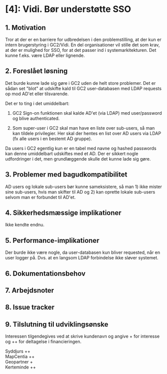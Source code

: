 # [4]: Vidi. Bør understøtte SSO

## 1. Motivation

Tror at der er en barriere for udbredelsen i den problemstilling, at der kun er intern brugerstyring i GC2/Vidi. En del organisationer vil stille det som krav, at der er mulighed for SSO, for at det passer ind i systemarkitekturen. Det kunne f.eks. være LDAP eller lignende. 

## 2. Foreslået løsning
Det burde kunne lade sig gøre i GC2 uden de helt store problemer. Det er sådan set "blot" at udskifte kald til GC2 user-databasen med LDAP requests op mod AD'et eller tilsvarende.

Det er to ting i det umiddelbart:

1. GC2 Sign-on funktionen skal kalde AD'et (via LDAP) med user/password og blive authenticated.

2. Som super-user i GC2 skal man have en liste over sub-users, så man kan tildele privilegier. Her skal der hentes en list over AD users via LDAP (fx alle users i en bestemt AD gruppe).   

Da users i GC2 egentlig kun er en tabel med navne og hashed passwords kan denne umiddelbart udskiftes med et AD. Der er sikkert nogle udfordringer i det, men grundlæggende skulle det kunne lade sig gøre.   

## 3. Problemer med bagudkompatibilitet

AD users og lokale sub-users bør kunne sameksistere, så man 1) ikke mister sine sub-users, hvis man skifter til AD og 2) kan oprette lokale sub-users selvom man er forbundet til AD'et. 

## 4. Sikkerhedsmæssige implikationer

Ikke kendte endnu.

## 5. Performance-implikationer

Der burde ikke være nogle, da user-databasen kun bliver requested, når en user logger på. Dvs. at en langsom LDAP forbindelse ikke sløver systemet.

## 6. Dokumentationsbehov

## 7. Arbejdsnoter

## 8. Issue tracker

## 9. Tilslutning til udviklingsønske
Interessen tilgendegives ved at skrive kundenavn og angive + for interesse og ++ for deltagelse i financieringen.

Syddjurs ++   
MapCentia ++   
Geopartner +  
Kerteminde ++
